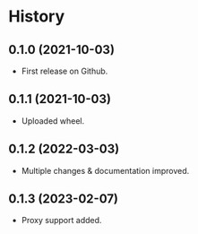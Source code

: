 # History

## 0.1.0 (2021-10-03)

* First release on Github.

## 0.1.1 (2021-10-03)

* Uploaded wheel.

## 0.1.2 (2022-03-03)

* Multiple changes & documentation improved.

## 0.1.3 (2023-02-07)

* Proxy support added.
